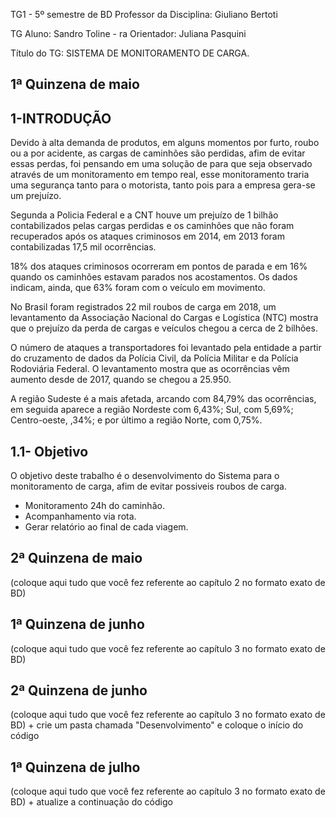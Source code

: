 TG1 - 5º semestre de BD
Professor da Disciplina: Giuliano Bertoti

TG
Aluno: Sandro Toline - ra Orientador: Juliana Pasquini

Título do TG: SISTEMA DE MONITORAMENTO DE CARGA.

1ª Quinzena de maio
---
1-INTRODUÇÃO
----
Devido à alta demanda de produtos, em alguns momentos por furto, roubo ou a por
acidente, as cargas de caminhões são perdidas, afim de evitar essas perdas, foi pensando em
uma solução de para que seja observado através de um monitoramento em tempo real, esse
monitoramento traria uma segurança tanto para o motorista, tanto pois para a empresa gera-se
um prejuízo.

Segunda a Policia Federal e a CNT houve um prejuízo de 1 bilhão contabilizados pelas
cargas perdidas e os caminhões que não foram recuperados após os ataques criminosos em
2014, em 2013 foram contabilizadas 17,5 mil ocorrências.

18% dos ataques criminosos ocorreram em pontos de parada e em 16% quando os
caminhões estavam parados nos acostamentos. Os dados indicam, ainda, que 63% foram com
o veículo em movimento.

No Brasil foram registrados 22 mil roubos de carga em 2018, um levantamento da
Associação Nacional do Cargas e Logística (NTC) mostra que o prejuízo da perda de cargas e
veículos chegou a cerca de 2 bilhões.

O número de ataques a transportadores foi levantado pela entidade a partir do
cruzamento de dados da Polícia Civil, da Polícia Militar e da Polícia Rodoviária Federal. O
levantamento mostra que as ocorrências vêm aumento desde de 2017, quando se chegou a
25.950.

A região Sudeste é a mais afetada, arcando com 84,79% das ocorrências, em seguida
aparece a região Nordeste com 6,43%; Sul, com 5,69%; Centro-oeste, ,34%; e por último a
região Norte, com 0,75%.

1.1- Objetivo
---
O objetivo deste trabalho é o desenvolvimento do Sistema para o monitoramento de
carga, afim de evitar possiveis roubos de carga.
- Monitoramento 24h do caminhão.
- Acompanhamento via rota.
- Gerar relatório ao final de cada viagem.

2ª Quinzena de maio
---
(coloque aqui tudo que você fez referente ao capítulo 2 no formato exato de BD)

1ª Quinzena de junho
---
(coloque aqui tudo que você fez referente ao capítulo 3 no formato exato de BD)

2ª Quinzena de junho
---
(coloque aqui tudo que você fez referente ao capítulo 3 no formato exato de BD) + crie um pasta chamada "Desenvolvimento" e coloque o início do código

1ª Quinzena de julho
---
(coloque aqui tudo que você fez referente ao capítulo 3 no formato exato de BD) + atualize a continuação do código
